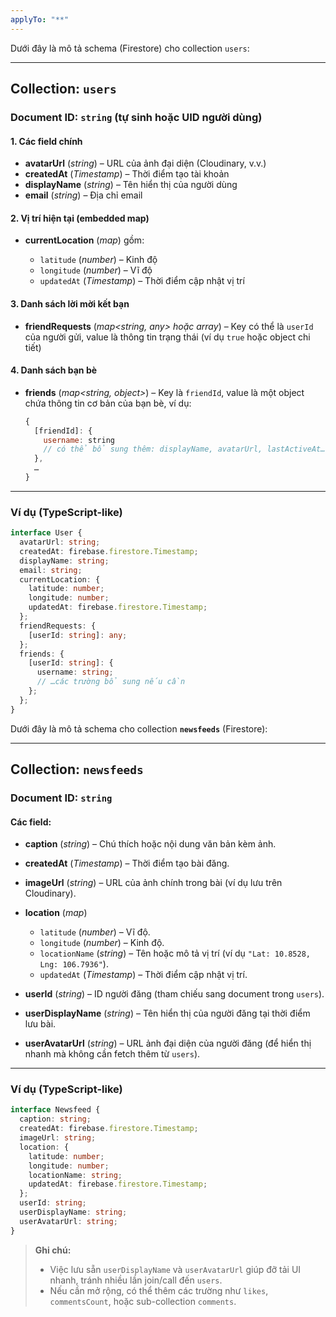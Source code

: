 ```yaml
---
applyTo: "**"
---
```


Dưới đây là mô tả schema (Firestore) cho collection `users`:

---

## Collection: `users`

### Document ID: `string` (tự sinh hoặc UID người dùng)

#### 1. Các field chính

- **avatarUrl** (_string_)
  – URL của ảnh đại diện (Cloudinary, v.v.)
- **createdAt** (_Timestamp_)
  – Thời điểm tạo tài khoản
- **displayName** (_string_)
  – Tên hiển thị của người dùng
- **email** (_string_)
  – Địa chỉ email

#### 2. Vị trí hiện tại (embedded map)

- **currentLocation** (_map_) gồm:

  - `latitude` (_number_) – Kinh độ
  - `longitude` (_number_) – Vĩ độ
  - `updatedAt` (_Timestamp_) – Thời điểm cập nhật vị trí

#### 3. Danh sách lời mời kết bạn

- **friendRequests** (_map\<string, any> hoặc array<string>_)
  – Key có thể là `userId` của người gửi, value là thông tin trạng thái (ví dụ `true` hoặc object chi tiết)

#### 4. Danh sách bạn bè

- **friends** (_map\<string, object>_)
  – Key là `friendId`, value là một object chứa thông tin cơ bản của bạn bè, ví dụ:

  ```js
  {
    [friendId]: {
      username: string
      // có thể bổ sung thêm: displayName, avatarUrl, lastActiveAt…
    },
    …
  }
  ```

---

### Ví dụ (TypeScript-like)

```ts
interface User {
  avatarUrl: string;
  createdAt: firebase.firestore.Timestamp;
  displayName: string;
  email: string;
  currentLocation: {
    latitude: number;
    longitude: number;
    updatedAt: firebase.firestore.Timestamp;
  };
  friendRequests: {
    [userId: string]: any;
  };
  friends: {
    [userId: string]: {
      username: string;
      // …các trường bổ sung nếu cần
    };
  };
}
```

Dưới đây là mô tả schema cho collection **`newsfeeds`** (Firestore):

---

## Collection: `newsfeeds`

### Document ID: `string`

#### Các field:

- **caption** (_string_)
  – Chú thích hoặc nội dung văn bản kèm ảnh.

- **createdAt** (_Timestamp_)
  – Thời điểm tạo bài đăng.

- **imageUrl** (_string_)
  – URL của ảnh chính trong bài (ví dụ lưu trên Cloudinary).

- **location** (_map_)

  - `latitude` (_number_) – Vĩ độ.
  - `longitude` (_number_) – Kinh độ.
  - `locationName` (_string_) – Tên hoặc mô tả vị trí (ví dụ `"Lat: 10.8528, Lng: 106.7936"`).
  - `updatedAt` (_Timestamp_) – Thời điểm cập nhật vị trí.

- **userId** (_string_)
  – ID người đăng (tham chiếu sang document trong `users`).

- **userDisplayName** (_string_)
  – Tên hiển thị của người đăng tại thời điểm lưu bài.

- **userAvatarUrl** (_string_)
  – URL ảnh đại diện của người đăng (để hiển thị nhanh mà không cần fetch thêm từ `users`).

---

### Ví dụ (TypeScript-like)

```ts
interface Newsfeed {
  caption: string;
  createdAt: firebase.firestore.Timestamp;
  imageUrl: string;
  location: {
    latitude: number;
    longitude: number;
    locationName: string;
    updatedAt: firebase.firestore.Timestamp;
  };
  userId: string;
  userDisplayName: string;
  userAvatarUrl: string;
}
```

> **Ghi chú:**
>
> - Việc lưu sẵn `userDisplayName` và `userAvatarUrl` giúp đỡ tải UI nhanh, tránh nhiều lần join/call đến `users`.
> - Nếu cần mở rộng, có thể thêm các trường như `likes`, `commentsCount`, hoặc sub-collection `comments`.

